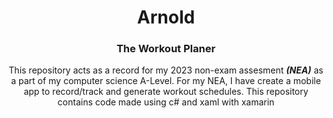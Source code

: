 <h1 align="center"> Arnold </h1>
<h3 align="center"> The Workout Planer </h3>

<p align="center">
This repository acts as a record for my 2023 non-exam assesment <b><i>(NEA)</i></b> as a part of my computer    science A-Level.
For my NEA, I have create a mobile app to record/track and generate workout schedules. 
This repository contains code made using c# and xaml with xamarin 
</p>

